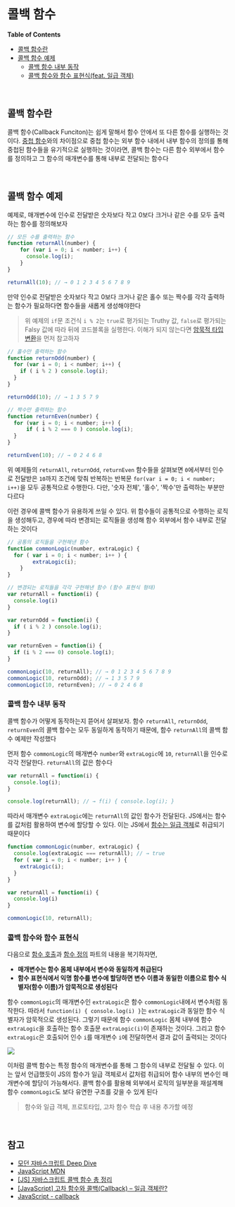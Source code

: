 # 콜백 함수

**Table of Contents**

- [콜백 함수란](#콜백-함수란)
- [콜백 함수 예제](#콜백-함수-예제)
  - [콜백 함수 내부 동작](#콜백-함수-내부-동작)
  - [콜백 함수와 함수 표현식(feat. 일급 객체)](#콜백-함수와-함수-표현식(feat.-일급-객체))

<br>

## 콜백 함수란 

콜백 함수(Callback Funciton)는 쉽게 말해서 함수 안에서 또 다른 함수를 실행하는 것이다. [중첩 함수]()와의 차이점으로 중첩 함수는 외부 함수 내에서 내부 함수의 정의를 통해 중첩된 함수들을 유기적으로 실행하는 것이라면, 콜백 함수는 다른 함수 외부에서 함수를 정의하고 그 함수의 매개변수를 통해 내부로 전달되는 함수다

<br>

## 콜백 함수 예제

예제로, 매개변수에 인수로 전달받은 숫자보다 작고 0보다 크거나 같은 수를 모두 출력하는 함수를 정의해보자 

```javascript
// 모든 수를 출력하는 함수
function returnAll(number) {
	for (var i = 0; i < number; i++) {
      console.log(i); 
    }
}

returnAll(10); // → 0 1 2 3 4 5 6 7 8 9 
```
만약 인수로 전달받은 숫자보다 작고 0보다 크거나 같은 홀수 또는 짝수를 각각 출력하는 함수가 필요하다면 함수들을 새롭게 생성해야한다 

> 위 예제의 `if`문 조건식 `i % 2`는 `true`로 평가되는 Truthy 값, `false`로 평가되는 Falsy 값에 따라 뒤에 코드블록을 실행한다. 이해가 되지 않는다면 [암묵적 타입 변환]()을 먼저 참고하자

```javascript
// 홀수만 출력하는 함수
function returnOdd(number) {
  for (var i = 0; i < number; i++) {
 	if ( i % 2 ) console.log(i); 
  }
}

returnOdd(10); // → 1 3 5 7 9

// 짝수만 출력하는 함수 
function returnEven(number) {
  for (var i = 0; i < number; i++) {
      if ( i % 2 === 0 ) console.log(i); 
  }
}

returnEven(10); // → 0 2 4 6 8
```
위 예제들의 `returnAll`, `returnOdd`, `returnEven` 함수들을 살펴보면 `0`에서부터 인수로 전달받은 `10`까지 조건에 맞춰 반복하는 반복문 `for(var i = 0; i < number; i++)`을 모두 공통적으로 수행한다. 다만, '숫자 전체', '홀수', '짝수'만 출력하는 부분만 다르다

이런 경우에 콜백 함수가 유용하게 쓰일 수 있다. 위 함수들이 공통적으로 수행하는 로직을 생성해두고, 경우에 따라 변경되는 로직들을 생성해 함수 외부에서 함수 내부로 전달하는 것이다 

```javascript
// 공통의 로직들을 구현해낸 함수
function commonLogic(number, extraLogic) {
  for ( var i = 0; i < number; i++ ) {
    	extraLogic(i); 
    }
}

// 변경되는 로직들을 각각 구현해낸 함수 (함수 표현식 형태)
var returnAll = function(i) {
  console.log(i)
}

var returnOdd = function(i) {
  if ( i % 2 ) console.log(i);
}

var returnEven = function(i) {
  if (i % 2 === 0) console.log(i); 
}

commonLogic(10, returnAll); // → 0 1 2 3 4 5 6 7 8 9
commonLogic(10, returnOdd); // → 1 3 5 7 9
commonLogic(10, returnEven); // → 0 2 4 6 8
```
### 콜백 함수 내부 동작

콜백 함수가 어떻게 동작하는지 뜯어서 살펴보자. 함수 `returnAll`, `returnOdd`, `returnEven`의 콜백 함수는 모두 동일하게 동작하기 때문에, 함수 `returnAll`의 콜백 함수 예제만 작성했다

먼저 함수 `commonLogic`의 매개변수 `number`와 `extraLogic`에 `10`, `returnAll`을 인수로 각각 전달한다. `returnAll`의 값은 함수다
```javascript
var returnAll = function(i) {
  console.log(i);
} 

console.log(returnAll); // → f(i) { console.log(i); } 
```
따라서 매개변수 `extraLogic`에는 `returnAll`의 값인 함수가 전달된다. JS에서는 함수를 값처럼 활용하여 변수에 할당할 수 있다. 이는 JS에서 [함수는 일급 객체]()로 취급되기 때문이다
```javascript
function commonLogic(number, extraLogic) {
  console.log(extraLogic === returnAll); // → true
  for ( var i = 0; i < number; i++ ) {
    extraLogic(i); 
  }
}

var returnAll = function(i) {
  console.log(i)
}

commonLogic(10, returnAll);
```
### 콜백 함수와 함수 표현식

다음으로 [함수 호출]()과 [함수 정의]() 파트의 내용을 복기하자면,
- **매개변수는 함수 몸체 내부에서 변수와 동일하게 취급된다**
- **함수 표현식에서 익명 함수를 변수에 할당하면 변수 이름과 동일한 이름으로 함수 식별자(함수 이름)가 암묵적으로 생성된다**

함수 `commonLogic`의 매개변수인 `extraLogic`은 함수 `commonLogic`내에서 변수처럼 동작한다. 따라서 `function(i) { console.log(i) }`는 `extraLogic`과 동일한 함수 식별자가 암묵적으로 생성된다. 그렇기 때문에 함수 `commonLogic` 몸체 내부에 함수 `extraLogic`을 호출하는 함수 호출문 `extraLogic(i)`이 존재하는 것이다. 그리고 함수 `extraLogic`은 호출되어 인수 `i`를 매개변수 `i`에 전달하면서 결과 값이 출력되는 것이다

<img src="https://velog.velcdn.com/images/jacenam/post/13bd6306-5974-48e7-b281-5139bd703db9/image.png" style="max-width: 100%" align="center">

이처럼 콜백 함수는 특정 함수의 매개변수를 통해 그 함수의 내부로 전달될 수 있다. 이는 앞서 언급했듯이 JS의 함수가 일급 객체로서 값처럼 취급되어 함수 내부의 변수인 매개변수에 할당이 가능해서다. 콜백 함수를 활용해 외부에서 로직의 일부분을 재설계해 함수 `commonLogic`도 보다 유연한 구조를 갖을 수 있게 된다

> 함수와 일급 객체, 프로토타입, 고차 함수 학습 후 내용 추가할 예정

<br>

## 참고 

- [모던 자바스크립트 Deep Dive]()
- [JavaScript MDN]() 
- [[JS] 자바스크립트 콜백 함수 총 정리](https://inpa.tistory.com/entry/JS-%F0%9F%93%9A-%EC%9E%90%EB%B0%94%EC%8A%A4%ED%81%AC%EB%A6%BD%ED%8A%B8-%EC%BD%9C%EB%B0%B1-%ED%95%A8%EC%88%98)
- [[JavaScript] 고차 함수와 콜백(Callback) – 일급 객체란?](https://hanamon.kr/javascript-%EA%B3%A0%EC%B0%A8%ED%95%A8%EC%88%98%EC%99%80-%EC%BD%9C%EB%B0%B1-%EC%9D%BC%EA%B8%89%EA%B0%9D%EC%B2%B4%EB%9E%80/)
- [JavaScript - callback](https://www.youtube.com/watch?v=TAyLeIj1hMc)